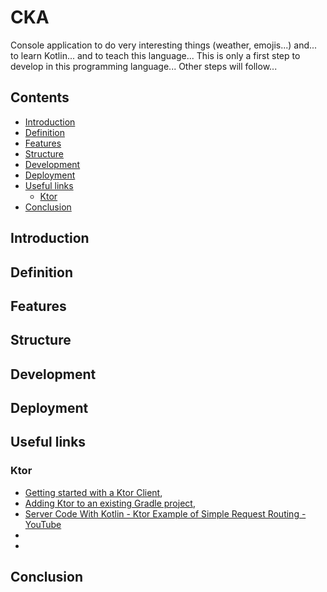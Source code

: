 # CKA

Console application to do very interesting things (weather, emojis...) and... to learn Kotlin... and to teach this language... This is only a first step to develop in this programming language... Other steps will follow...

<a name="contents"></a>
## Contents

* [Introduction](#introduction)
* [Definition](#definition)
* [Features](#features)
* [Structure](#structure)
* [Development](#development)
* [Deployment](#deployment)
* [Useful links](#useful_links)
  * [Ktor](#ktor)
* [Conclusion](#conclusion)

<a name="introduction"></a>
## Introduction

<a name="definition"></a>
## Definition



<a name="features"></a>
## Features



<a name="structure"></a>
## Structure

<a name="development"></a>
## Development

<a name="Deployment"></a>
## Deployment

<a name="useful_links"></a>
## Useful links

<a name="ktor"></a>
### Ktor

* [Getting started with a Ktor Client](https://ktor.io/docs/getting-started-ktor-client.html),
* [Adding Ktor to an existing Gradle project](https://ktor.io/docs/gradle.html),
* [Server Code With Kotlin - Ktor Example of Simple Request Routing - YouTube](https://www.youtube.com/watch?v=zHQ7oBYSHrY)
*
*

<a name="conclusion"></a>
## Conclusion
